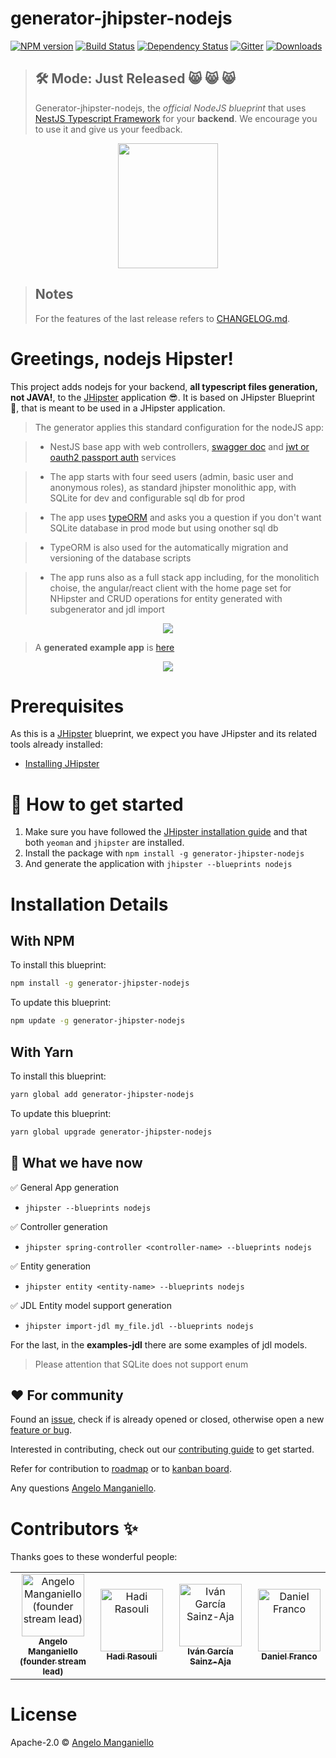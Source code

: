 # generator-jhipster-nodejs
[![NPM version][npm-image]][npm-url] [![Build Status][travis-image]][travis-url] [![Dependency Status][daviddm-image]][daviddm-url] [![Gitter](https://badges.gitter.im/generator-jhipster-nodejs/community.svg)](https://gitter.im/generator-jhipster-nodejs/community?utm_source=badge&utm_medium=badge&utm_campaign=pr-badge) [![Downloads][npmcharts-image]][npmcharts-url]

> ## 🛠 Mode: Just Released :smile_cat: :smile_cat: :smile_cat:
>
> Generator-jhipster-nodejs, the _official NodeJS blueprint_ that uses [NestJS Typescript Framework](https://nestjs.com/) for your **backend**. We encourage you to use it and give us your feedback.

<div align="center">
	<a href="https://github.com/jhipster/generator-jhipster-nodejs">
		<img width="160" height="200" src="https://raw.githubusercontent.com/jhipster/generator-jhipster-nodejs/v1.0.0-alpha.4/logo-nhipster.png">
	</a>
</div>

> ## Notes
>
> For the features of the last release refers to [CHANGELOG.md](https://github.com/jhipster/generator-jhipster-nodejs/blob/master/CHANGELOG.md).

# Greetings, nodejs Hipster!

This project adds nodejs for your backend, **all typescript files generation, not JAVA!**, to the [JHipster](https://www.jhipster.tech/) application 😎. It is based on JHipster Blueprint 🔵, that is meant to be used in a JHipster application.

> The generator applies this standard configuration for the nodeJS app:

> * NestJS base app with web controllers, [swagger doc](https://github.com/nestjs/swagger) and [jwt or oauth2 passport auth](https://github.com/nestjs/passport) services

> * The app starts with four seed users (admin, basic user and anonymous roles), as standard jhipster monolithic app, with SQLite for dev and configurable sql db for prod

> * The app uses [typeORM](https://github.com/nestjs/typeorm) and asks you a question if you don't want SQLite database in prod mode but using onother sql db

> * TypeORM is also used for the automatically migration and versioning of the database scripts

> * The app runs also as a full stack app including, for the monolitich choise, the angular/react client with the home page set for NHipster and CRUD operations for entity generated with subgenerator and jdl import

<div align="center">
		<img src="https://raw.githubusercontent.com/jhipster/generator-jhipster-nodejs/v1.0.0-alpha.4/nhipster-cli.gif">
</div>


> A **generated example app** is [here](https://github.com/jhipster/jhipster-sample-app-nodejs/tree/v1.0.0-alpha.4) 

<div align="center">
		<img src="https://raw.githubusercontent.com/jhipster/generator-jhipster-nodejs/v1.0.0-alpha.4/demo-full-app.gif">
</div>



# Prerequisites

As this is a [JHipster](https://www.jhipster.tech/) blueprint, we expect you have JHipster and its related tools already installed:

- [Installing JHipster](https://www.jhipster.tech/installation/)

# 🚀 How to get started

1. Make sure you have followed the [JHipster installation guide](https://www.jhipster.tech/installation) and that both `yeoman` and `jhipster` are installed.
2. Install the package with `npm install -g generator-jhipster-nodejs`
3. And generate the application with `jhipster --blueprints nodejs`


# Installation Details

## With NPM

To install this blueprint:

```bash
npm install -g generator-jhipster-nodejs
```

To update this blueprint:

```bash
npm update -g generator-jhipster-nodejs
```

## With Yarn

To install this blueprint:

```bash
yarn global add generator-jhipster-nodejs
```

To update this blueprint:

```bash
yarn global upgrade generator-jhipster-nodejs
```

## 🚦 What we have now

✅ General App generation 
   - `jhipster --blueprints nodejs`

✅ Controller generation
   - `jhipster spring-controller <controller-name> --blueprints nodejs`
  
✅ Entity generation
   - `jhipster entity <entity-name> --blueprints nodejs`

✅ JDL Entity model support generation
   - `jhipster import-jdl my_file.jdl --blueprints nodejs`

For the last, in the **examples-jdl** there are some examples of jdl models.

> Please attention that SQLite does not support enum

## ❤️ For community

Found an [issue](https://github.com/jhipster/generator-jhipster-nodejs/issues), check if is already opened or closed, otherwise open a new [feature or bug](https://github.com/jhipster/generator-jhipster-nodejs/issues/new/choose).

Interested in contributing, check out our [contributing guide](https://github.com/jhipster/generator-jhipster-nodejs/blob/master/CONTRIBUTING.md) to get started.

Refer for contribution to [roadmap](https://github.com/jhipster/generator-jhipster-nodejs/blob/master/ROADMAP.md) or to [kanban board](https://github.com/jhipster/generator-jhipster-nodejs/projects/1?fullscreen=true).

Any questions [Angelo Manganiello](mailto:angelo.mang@libero.it).


# Contributors ✨

Thanks goes to these wonderful people:

<table><tr><td align="center"><a href="https://github.com/amanganiello90"><img src="https://avatars3.githubusercontent.com/u/20536757?s=400&v=4" width="100px;" alt="Angelo Manganiello (founder stream lead)"/><br/><sub><b>Angelo Manganiello</b><br/><b>(founder stream lead)</b></sub></a></td><td align="center"><a href="https://github.com/hadirsa"><img src="https://avatars2.githubusercontent.com/u/3942854?s=400&v=4" width="100px;" alt="Hadi Rasouli"/><br /><sub><b>Hadi Rasouli</b></sub></a></td><td align="center"><a href="https://github.com/ivangsa"><img src="https://avatars1.githubusercontent.com/u/1246876?s=400&v=4" width="100px;" alt="Iván García Sainz-Aja"/><br /><sub><b>Iván García Sainz-Aja</b></sub></a></td><td align="center"><a href="https://github.com/DanielFran"><img src="https://avatars1.githubusercontent.com/u/3706415?s=400&v=4" width="100px;" alt="Daniel Franco"/><br /><sub><b>Daniel Franco</b></sub></a></td></tr></table>


# License

Apache-2.0 © [Angelo Manganiello](https://github.com/amanganiello90)


[npm-image]: https://img.shields.io/npm/v/generator-jhipster-nodejs.svg
[npm-url]: https://npmjs.org/package/generator-jhipster-nodejs
[travis-image]: https://travis-ci.com/jhipster/generator-jhipster-nodejs.svg?branch=master
[travis-url]: https://travis-ci.com/jhipster/generator-jhipster-nodejs
[daviddm-image]: https://david-dm.org/jhipster/generator-jhipster-nodejs.svg?theme=shields.io
[daviddm-url]: https://david-dm.org/jhipster/generator-jhipster-nodejs
[npmcharts-image]: https://img.shields.io/npm/dm/generator-jhipster-nodejs.svg?label=Downloads&style=flat
[npmcharts-url]: https://npmcharts.com/compare/generator-jhipster-nodejs
